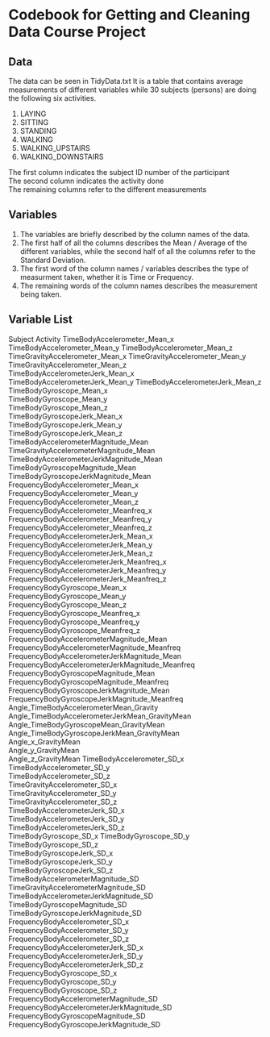 # Codebook for Getting and Cleaning Data Course Project

## Data
The data can be seen in TidyData.txt
It is a table that contains average measurements of different variables while 30 subjects (persons) are doing the following six activities.
 1. LAYING
 2. SITTING
 3. STANDING
 4. WALKING
 5. WALKING_UPSTAIRS
 6. WALKING_DOWNSTAIRS

The first column indicates the subject ID number of the participant  
The second column indicates the activity done  
The remaining columns refer to the different measurements  

## Variables
1. The variables are briefly described by the column names of the data.  
2. The first half of all the columns describes the Mean / Average of the different variables, while the second half of all the columns refer to the Standard Deviation.   
3. The first word of the column names / variables describes the type of measurment taken, whether it is Time or Frequency.  
4. The remaining words of the column names describes the measurement being taken.

## Variable List
Subject
Activity
TimeBodyAccelerometer_Mean_x
TimeBodyAccelerometer_Mean_y
TimeBodyAccelerometer_Mean_z 
TimeGravityAccelerometer_Mean_x
TimeGravityAccelerometer_Mean_y  
TimeGravityAccelerometer_Mean_z   
TimeBodyAccelerometerJerk_Mean_x   
TimeBodyAccelerometerJerk_Mean_y 
TimeBodyAccelerometerJerk_Mean_z  
TimeBodyGyroscope_Mean_x    
TimeBodyGyroscope_Mean_y  
TimeBodyGyroscope_Mean_z   
TimeBodyGyroscopeJerk_Mean_x   
TimeBodyGyroscopeJerk_Mean_y  
TimeBodyGyroscopeJerk_Mean_z   
TimeBodyAccelerometerMagnitude_Mean   
TimeGravityAccelerometerMagnitude_Mean    
TimeBodyAccelerometerJerkMagnitude_Mean    
TimeBodyGyroscopeMagnitude_Mean   
TimeBodyGyroscopeJerkMagnitude_Mean    
FrequencyBodyAccelerometer_Mean_x   
FrequencyBodyAccelerometer_Mean_y    
FrequencyBodyAccelerometer_Mean_z 
FrequencyBodyAccelerometer_Meanfreq_x   
FrequencyBodyAccelerometer_Meanfreq_y    
FrequencyBodyAccelerometer_Meanfreq_z  
FrequencyBodyAccelerometerJerk_Mean_x   
FrequencyBodyAccelerometerJerk_Mean_y    
FrequencyBodyAccelerometerJerk_Mean_z  
FrequencyBodyAccelerometerJerk_Meanfreq_x   
FrequencyBodyAccelerometerJerk_Meanfreq_y  
FrequencyBodyAccelerometerJerk_Meanfreq_z   
FrequencyBodyGyroscope_Mean_x   
FrequencyBodyGyroscope_Mean_y    
FrequencyBodyGyroscope_Mean_z   
FrequencyBodyGyroscope_Meanfreq_x    
FrequencyBodyGyroscope_Meanfreq_y  
FrequencyBodyGyroscope_Meanfreq_z    
FrequencyBodyAccelerometerMagnitude_Mean  
FrequencyBodyAccelerometerMagnitude_Meanfreq  
FrequencyBodyAccelerometerJerkMagnitude_Mean   
FrequencyBodyAccelerometerJerkMagnitude_Meanfreq  
FrequencyBodyGyroscopeMagnitude_Mean    
FrequencyBodyGyroscopeMagnitude_Meanfreq    
FrequencyBodyGyroscopeJerkMagnitude_Mean    
FrequencyBodyGyroscopeJerkMagnitude_Meanfreq    
Angle_TimeBodyAccelerometerMean_Gravity    
Angle_TimeBodyAccelerometerJerkMean_GravityMean  
Angle_TimeBodyGyroscopeMean_GravityMean   
Angle_TimeBodyGyroscopeJerkMean_GravityMean    
Angle_x_GravityMean    
Angle_y_GravityMean    
Angle_z_GravityMean 
TimeBodyAccelerometer_SD_x    
TimeBodyAccelerometer_SD_y   
TimeBodyAccelerometer_SD_z   
TimeGravityAccelerometer_SD_x    
TimeGravityAccelerometer_SD_y   
TimeGravityAccelerometer_SD_z    
TimeBodyAccelerometerJerk_SD_x  
TimeBodyAccelerometerJerk_SD_y   
TimeBodyAccelerometerJerk_SD_z  
TimeBodyGyroscope_SD_x 
TimeBodyGyroscope_SD_y   
TimeBodyGyroscope_SD_z     
TimeBodyGyroscopeJerk_SD_x   
TimeBodyGyroscopeJerk_SD_y    
TimeBodyGyroscopeJerk_SD_z   
TimeBodyAccelerometerMagnitude_SD    
TimeGravityAccelerometerMagnitude_SD  
TimeBodyAccelerometerJerkMagnitude_SD   
TimeBodyGyroscopeMagnitude_SD  
TimeBodyGyroscopeJerkMagnitude_SD  
FrequencyBodyAccelerometer_SD_x    
FrequencyBodyAccelerometer_SD_y  
FrequencyBodyAccelerometer_SD_z    
FrequencyBodyAccelerometerJerk_SD_x  
FrequencyBodyAccelerometerJerk_SD_y   
FrequencyBodyAccelerometerJerk_SD_z    
FrequencyBodyGyroscope_SD_x    
FrequencyBodyGyroscope_SD_y   
FrequencyBodyGyroscope_SD_z    
FrequencyBodyAccelerometerMagnitude_SD   
FrequencyBodyAccelerometerJerkMagnitude_SD    
FrequencyBodyGyroscopeMagnitude_SD  
FrequencyBodyGyroscopeJerkMagnitude_SD  
